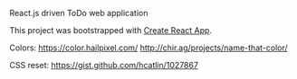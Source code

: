React.js driven ToDo web application

This project was bootstrapped with [Create React App](https://github.com/facebookincubator/create-react-app).

Colors:
https://color.hailpixel.com/
http://chir.ag/projects/name-that-color/

CSS reset:
https://gist.github.com/hcatlin/1027867